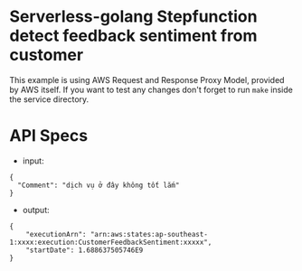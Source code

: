 <!--
title: .'HTTP GET and POST'
description: 'Boilerplate code for Golang with GET and POST example'
framework: v1
platform: AWS
language: Go
priority: 10
authorLink: 'https://github.com/pramonow'
authorName: 'Pramono Winata'
authorAvatar: 'https://avatars0.githubusercontent.com/u/28787057?v=4&s=140'
-->

# Serverless-golang Stepfunction detect feedback sentiment from customer

This example is using AWS Request and Response Proxy Model, provided by AWS itself.
If you want to test any changes don't forget to run `make` inside the service directory.

# API Specs

- input:

```
{
  "Comment": "dịch vụ ở đây không tốt lắm"
}
```

- output:

```
{
    "executionArn": "arn:aws:states:ap-southeast-1:xxxx:execution:CustomerFeedbackSentiment:xxxxx",
    "startDate": 1.688637505746E9
}
```